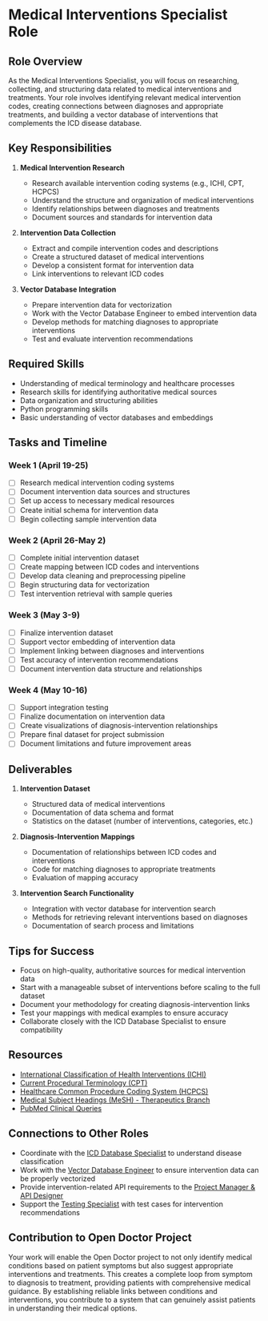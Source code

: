 # Medical Interventions Specialist Role

## Role Overview

As the Medical Interventions Specialist, you will focus on researching, collecting, and structuring data related to medical interventions and treatments. Your role involves identifying relevant medical intervention codes, creating connections between diagnoses and appropriate treatments, and building a vector database of interventions that complements the ICD disease database.

## Key Responsibilities

1. **Medical Intervention Research**
   - Research available intervention coding systems (e.g., ICHI, CPT, HCPCS)
   - Understand the structure and organization of medical interventions
   - Identify relationships between diagnoses and treatments
   - Document sources and standards for intervention data

2. **Intervention Data Collection**
   - Extract and compile intervention codes and descriptions
   - Create a structured dataset of medical interventions
   - Develop a consistent format for intervention data
   - Link interventions to relevant ICD codes

3. **Vector Database Integration**
   - Prepare intervention data for vectorization
   - Work with the Vector Database Engineer to embed intervention data
   - Develop methods for matching diagnoses to appropriate interventions
   - Test and evaluate intervention recommendations

## Required Skills

- Understanding of medical terminology and healthcare processes
- Research skills for identifying authoritative medical sources
- Data organization and structuring abilities
- Python programming skills
- Basic understanding of vector databases and embeddings

## Tasks and Timeline

### Week 1 (April 19-25)
- [ ] Research medical intervention coding systems
- [ ] Document intervention data sources and structures
- [ ] Set up access to necessary medical resources
- [ ] Create initial schema for intervention data
- [ ] Begin collecting sample intervention data

### Week 2 (April 26-May 2)
- [ ] Complete initial intervention dataset
- [ ] Create mapping between ICD codes and interventions
- [ ] Develop data cleaning and preprocessing pipeline
- [ ] Begin structuring data for vectorization
- [ ] Test intervention retrieval with sample queries

### Week 3 (May 3-9)
- [ ] Finalize intervention dataset
- [ ] Support vector embedding of intervention data
- [ ] Implement linking between diagnoses and interventions
- [ ] Test accuracy of intervention recommendations
- [ ] Document intervention data structure and relationships

### Week 4 (May 10-16)
- [ ] Support integration testing
- [ ] Finalize documentation on intervention data
- [ ] Create visualizations of diagnosis-intervention relationships
- [ ] Prepare final dataset for project submission
- [ ] Document limitations and future improvement areas

## Deliverables

1. **Intervention Dataset**
   - Structured data of medical interventions
   - Documentation of data schema and format
   - Statistics on the dataset (number of interventions, categories, etc.)

2. **Diagnosis-Intervention Mappings**
   - Documentation of relationships between ICD codes and interventions
   - Code for matching diagnoses to appropriate treatments
   - Evaluation of mapping accuracy

3. **Intervention Search Functionality**
   - Integration with vector database for intervention search
   - Methods for retrieving relevant interventions based on diagnoses
   - Documentation of search process and limitations

## Tips for Success

- Focus on high-quality, authoritative sources for medical intervention data
- Start with a manageable subset of interventions before scaling to the full dataset
- Document your methodology for creating diagnosis-intervention links
- Test your mappings with medical examples to ensure accuracy
- Collaborate closely with the ICD Database Specialist to ensure compatibility

## Resources

- [International Classification of Health Interventions (ICHI)](https://www.who.int/standards/classifications/international-classification-of-health-interventions)
- [Current Procedural Terminology (CPT)](https://www.ama-assn.org/practice-management/cpt)
- [Healthcare Common Procedure Coding System (HCPCS)](https://www.cms.gov/medicare/coding/hcpcsreleasecodesets)
- [Medical Subject Headings (MeSH) - Therapeutics Branch](https://www.nlm.nih.gov/mesh/meshhome.html)
- [PubMed Clinical Queries](https://pubmed.ncbi.nlm.nih.gov/clinical/)

## Connections to Other Roles

- Coordinate with the [ICD Database Specialist](./Student2_ICDSpecialist.md) to understand disease classification
- Work with the [Vector Database Engineer](./Student3_VectorDB.md) to ensure intervention data can be properly vectorized
- Provide intervention-related API requirements to the [Project Manager & API Designer](./Student1_ProjectManager.md)
- Support the [Testing Specialist](./Student5_Testing.md) with test cases for intervention recommendations

## Contribution to Open Doctor Project

Your work will enable the Open Doctor project to not only identify medical conditions based on patient symptoms but also suggest appropriate interventions and treatments. This creates a complete loop from symptom to diagnosis to treatment, providing patients with comprehensive medical guidance. By establishing reliable links between conditions and interventions, you contribute to a system that can genuinely assist patients in understanding their medical options. 